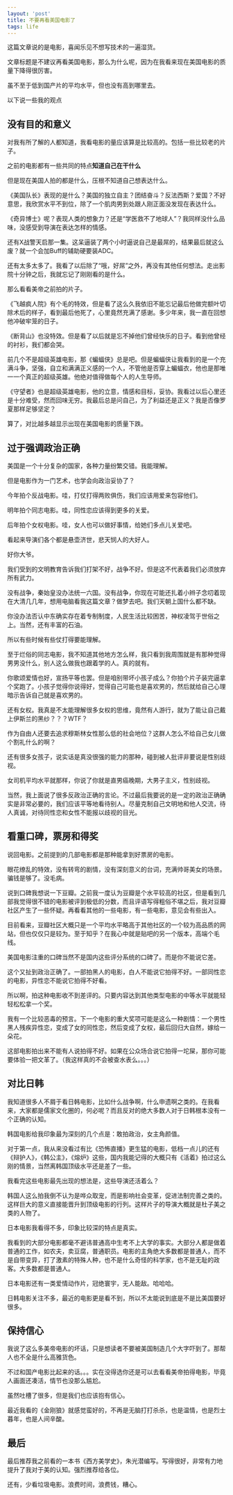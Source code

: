 ```yaml
---
layout: 'post'
title: 不要再看美国电影了
tags: life
---
```


这篇文章说的是电影，喜闻乐见不想写技术的一遍湿货。

文章标题是不建议再看美国电影，那么为什么呢，因为在我看来现在美国电影的质量下降得很厉害。

虽不至于低到国产片的平均水平，但也没有高到哪里去。

以下说一些我的观点

## 没有目的和意义

对我有所了解的人都知道，我看电影的量应该算是比较高的。包括一些比较老的片子。

之前的电影都有一些共同的特点**知道自己在干什么**

但是现在美国人拍的都是什么，压根不知道自己想表达什么。

《美国队长》表现的是什么？美国的独立自主？团结奋斗？反法西斯？爱国？不好意思，我欣赏水平不到位，除了一个肌肉男到处跟人刚正面没发现在表达什么。

《奇异博士》呢？表现人类的想象力？还是“学医救不了地球人”？我同样没什么品味，没感受到导演在表达怎样的情感。

还有X战警天启那一集。这呆逼装了两个小时逼说自己是最屌的，结果最后就这么废？就一个会加Buff的辅助硬要装ADC。

还有太多太多了。我看了以后除了“哦，好屌”之外，再没有其他任何想法。走出影院十分钟之后，我就忘记了刚刚看的是什么。

那么看看美帝之前拍的片子。

《飞越疯人院》有个毛的特效，但是看了这么久我依旧不能忘记最后他做完额叶切除术后的样子，看到最后他死了，心里竟然充满了感谢。多少年来，我一直在回想他冲破牢笼的日子。

《断背山》也没特效。但是看了以后就是忘不掉他们曾经快乐的日子。看到他曾经的衬衫，我们都会哭。

前几个不是超级英雄电影，那《蝙蝠侠》总是吧。但是蝙蝠侠让我看到的是一个充满斗争，坚强，自立和满满正义感的一个人，不管他是否穿上蝙蝠衣，他也是那唯一一个真正的超级英雄。他绝对值得做每个人的人生导师。

《守望者》也是超级英雄电影，他的立意，情感和目标，妥协。我看过以后心里还是十分难受，然而回味无穷。我最后总是问自己，为了利益还是正义？我是否像罗夏那样足够坚定？

算了，对比越多越显示出现在美国电影的质量下跌。

## 过于强调政治正确

美国是一个十分复杂的国家，各种力量纷繁交错。我能理解。

但是电影作为一门艺术，也学会向政治妥协了？

今年拍个反战电影。哇，打仗打得两败俱伤，我们应该用爱来包容他们。

明年拍个同志电影。哇，同性恋应该得到更多的关爱。

后年拍个女权电影。哇，女人也可以做好事情，给她们多点儿关爱吧。

看起来导演们各个都是悬壶济世，悲天悯人的大好人。

好你大爷。

我们受到的文明教育告诉我们打架不好，战争不好。但是这不代表着我们必须放弃所有武力。

没有战争，秦始皇没办法统一六国。没有战争，你现在可能还扎着小辫子念叨着现在大清几几年，想用电脑看我这篇文章？做梦去吧。我们天朝上国什么都不缺。

你没办法否认中东确实存在着专制制度，人民生活比较困苦，神权凌驾于世俗之上。当然，还有丰富的石油。

所以有些时候有些仗打得要能理解。

至于烂俗的同志电影，我不知道其他地方怎么样，我只看到我周围就是有那种觉得男男没什么，别人这么做我也跟着学的人。真的就有。

你歌颂爱情也好，宣扬平等也罢。但是咱别带坏小孩子成么？你拍个片子装完逼拿个奖跑了。小孩子觉得你说得好，觉得自己可能也是喜欢男的，然后就给自己心理暗示告诉自己就是喜欢男的。

还有女权。我真是不太能理解很多女权的思维，竟然有人游行，就为了能让自己戴上伊斯兰的黑纱？？？WTF？

作为自由人还要去追求穆斯林女性那么低的社会地位？这群人怎么不给自己女儿做个割礼什么的啊？

还有很多女孩子，说实话是真没很强的能力的那种，碰到被人批评非要说是性别歧视。

女司机平均水平就那样，你说了你就是直男癌晚期，大男子主义，性别歧视。

当然，我上面说了很多反政治正确的言论。不过最后我要说的是一定的政治正确确实是非常必要的，我们应该平等地看待别人。尽量克制自己文明地和他人交流，待人真诚，对待同性恋和女性不能报以歧视的目光。

## 看重口碑，票房和得奖

说回电影。之前提到的几部电影都是那种能拿到好票房的电影。

眼花缭乱的特效，没有转弯的剧情，没有深刻意义的台词，充满帅哥美女的场景。骗钱是够了。没毛病。

说到口碑我想说一下豆瓣。之前我一度认为豆瓣是个水平较高的社区，但是看到几部我觉得很不错的电影被评到极低的分数，而且评语写得粗俗不堪之后，我对豆瓣社区产生了一些怀疑。再看看其他的一些电影，有一些电影，意见会有些出入。

目前看来，豆瓣社区大概只是一个平均水平略高于其他社区的一个较为高品质的网站，但也仅仅只是较为。至于知乎？在我心中就是贴吧的另一个版本，高端个毛线。

美国电影注重的口碑当然不是国内这些评分系统的口碑了。而是你不能说它差。

这个又扯到政治正确了。一部拍黑人的电影，白人不能说它拍得不好。一部同性恋的电影，异性恋不能说它拍得不好看。

所以啊，拍这种电影收不到差评的。只要内容达到其他类型电影的中等水平就能轻轻松松拿一个奖。

我有一个比较恶毒的预言。下一个电影的重大奖项可能是这么一种剧情：一个男性黑人残疾异性恋，变成了女的同性恋，然后变成了女权，最后回归大自然，嫁给一朵花。

这部电影拍出来不能有人说拍得不好。如果在公众场合说它拍得一坨屎，那你可能要体验一把文革了。（我这样真的不会被查水表么。。。）

## 对比日韩

我知道很多人不屑于看日韩电影，比如什么战争啊，什么申遗啊之类的。在我看来，大家都是儒家文化圈的，何必呢？而且反对的绝大多数人对于日韩根本没有一个正确的认知。

韩国电影给我印象最为深刻的几个点是：敢拍政治，女主角颜值。

对于第一点，我从来没看过有比《恐怖直播》更生猛的电影，低档一点儿的还有《辩护人》，《韩公主》，《熔炉》这些，国内我能记得的大概只有《活着》拍过这么刚的情景，当然离韩国顶级水平还是差了一些。

我看完这些电影最先出现的想法是，这些导演还活着么？

韩国人这么拍我倒不认为是哗众取宠，而是影响社会变革，促进法制完善之类的。这样巨大的意义直接能晋升到顶级电影的行列。这样片子的导演大概就是杜子美之类的人物了。

日本电影我看得不多，印象比较深的特点是真实。

我看到的大部分电影都毫不避讳普通高中生考不上大学的事实。大部分人都是做着普通的工作，如农夫，卖豆腐，普通职员。电影的主角绝大多数都是普通人，而不是自带变异，打了激素的特殊人种，也不是什么奇怪的科学家，也不是无耻的政客。大多数都是普通人。

日本电影还有一类爱情动作片，冠绝寰宇，无人能敌。哈哈哈。

日韩电影关注不多，最近的电影更是看不到，所以不太能说到底是不是比美国要好很多。

## 保持信心

我说了这么多美帝电影的坏话，只是想读者不要被美国制造几个大字吓到了。那帮人也不全是什么高雅货色。

不过和国产电影比起来的话。。。实在没得选你还是可以去看看美帝拍得电影，毕竟人画面还凑活，情节也没那么尴尬。

虽然吐槽了很多，但是我们也应该抱有信心。

最近我看的《金刚狼》就感觉蛮好的，不再是无脑打打杀杀，也是温情，也是烈士暮年，也是人间辛酸。

## 最后

最后推荐我之前看的一本书《西方美学史》，朱光潜编写。写得很好，非常有力地提升了我对于美的认知。强烈推荐给各位。

还有，少看垃圾电影。浪费时间，浪费钱，糟心。

